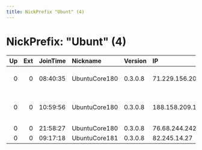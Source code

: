 ```yaml
---
title: NickPrefix "Ubunt" (4)
---
```


# NickPrefix: "Ubunt" (4)

|   Up |   Ext | JoinTime   | Nickname      | Version   | IP              | AS                                       | CC   |   ORp |   Dirp | OS    | Contact   |   eFamMembers |
|-----:|------:|:-----------|:--------------|:----------|:----------------|:-----------------------------------------|:-----|------:|-------:|:------|:----------|--------------:|
|    0 |     0 | 08:40:35   | UbuntuCore180 | 0.3.0.8   | 71.229.156.200  | Comcast Cable Communications, LLC        | us   | 46559 |      0 | Linux | None      |             1 |
|    0 |     0 | 10:59:56   | UbuntuCore180 | 0.3.0.8   | 188.158.209.114 | Neda Gostar Saba Data Transfer Company P | ir   | 36109 |      0 | Linux | None      |             1 |
|    0 |     0 | 21:58:27   | UbuntuCore180 | 0.3.0.8   | 76.68.244.242   | Bell Canada                              | ca   | 37057 |      0 | Linux | None      |             1 |
|    0 |     0 | 09:17:18   | UbuntuCore181 | 0.3.0.8   | 82.245.14.27    | Free SAS                                 | fr   | 46139 |      0 | Linux | None      |             1 |
